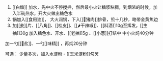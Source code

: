 1. [[白糖]] 加水，先中火不停搅拌，然后最小火让糖浆粘稠，到烟浓的时候，加入半碗热水，开大火做出糖色水
2. 锅加入[[食用油]]， 大火润锅，下入[[🍖猪肉]]排骨，煎十几秒，略带金黄焦边
3. 加[[姜]]片、[[八角]]、[[桂皮]]、[[🌶️干辣椒]]、[[料酒]]10g至挥发，[[生抽]]30g
加入糖色水、开水、[[老抽]]5g 、[[小葱]]打结中 中小火炖40分钟

加一勺[[🧂盐]]、一勺[[味精]] ，再炖20分钟

可选： 少量多次，加入水淀粉 - [[玉米淀粉]]勾芡